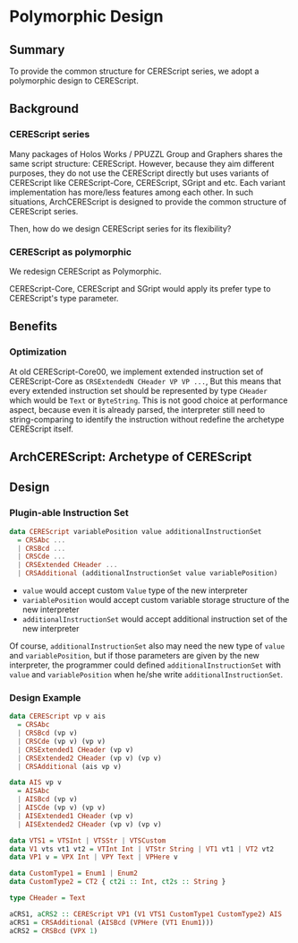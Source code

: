 Polymorphic Design
====

## Summary

To provide the common structure for CEREScript series, we adopt a polymorphic design to CEREScript.

## Background

### CEREScript series

Many packages of Holos Works / PPUZZL Group and Graphers shares the same script structure: CEREScript.
However, because they aim different purposes, they do not use the CEREScript directly but uses variants of CEREScript like CEREScript-Core, CEREScript, SGript and etc.
Each variant implementation has more/less features among each other.
In such situations, ArchCEREScript is designed to provide the common structure of CEREScript series.

Then, how do we design CEREScript series for its flexibility?

### CEREScript as polymorphic

We redesign CEREScript as Polymorphic.

CEREScript-Core, CEREScript and SGript would apply its prefer type to CEREScript's type parameter.

## Benefits

### Optimization

At old CEREScript-Core00, we implement extended instruction set of CEREScript-Core as `CRSExtendedN CHeader VP VP ...`,
But this means that every extended instruction set should be represented by type `CHeader` which would be `Text` or `ByteString`.
This is not good choice at performance aspect, because even it is already parsed, the interpreter still need to string-comparing to identify the instruction without redefine the archetype CEREScript itself.

## ArchCEREScript: Archetype of CEREScript

## Design

### Plugin-able Instruction Set

````haskell
data CEREScript variablePosition value additionalInstructionSet
  = CRSAbc ...
  | CRSBcd ...
  | CRSCde ...
  | CRSExtended CHeader ...
  | CRSAdditional (additionalInstructionSet value variablePosition)
````

* `value` would accept custom `Value` type of the new interpreter
* `variablePosition` would accept custom variable storage structure of the new interpreter
* `additionalInstructionSet` would accept additional instruction set of the new interpreter

Of course, `additionalInstructionSet` also may need the new type of `value` and `variablePosition`, but if those parameters are given by the new interpreter, the programmer could defined `additionalInstructionSet` with `value` and `variablePosition` when he/she write `additionalInstructionSet`.

### Design Example

````haskell
data CEREScript vp v ais
  = CRSAbc
  | CRSBcd (vp v)
  | CRSCde (vp v) (vp v)
  | CRSExtended1 CHeader (vp v)
  | CRSExtended2 CHeader (vp v) (vp v)
  | CRSAdditional (ais vp v)

data AIS vp v
  = AISAbc
  | AISBcd (vp v)
  | AISCde (vp v) (vp v)
  | AISExtended1 CHeader (vp v)
  | AISExtended2 CHeader (vp v) (vp v)

data VTS1 = VTSInt | VTSStr | VTSCustom
data V1 vts vt1 vt2 = VTInt Int | VTStr String | VT1 vt1 | VT2 vt2
data VP1 v = VPX Int | VPY Text | VPHere v

data CustomType1 = Enum1 | Enum2
data CustomType2 = CT2 { ct2i :: Int, ct2s :: String }

type CHeader = Text

aCRS1, aCRS2 :: CEREScript VP1 (V1 VTS1 CustomType1 CustomType2) AIS
aCRS1 = CRSAdditional (AISBcd (VPHere (VT1 Enum1)))
aCRS2 = CRSBcd (VPX 1)
````

